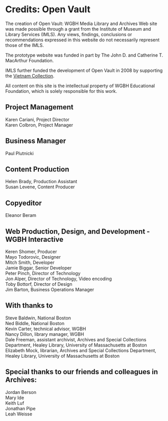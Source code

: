 # Credits: Open Vault
  
The creation of Open Vault: WGBH Media Library and Archives Web site was 
made possible through a grant from the Institute of Museum and Library Services 
(IMLS). Any views, findings, conclusions or recommendations expressed in this 
website do not necessarily represent those of the IMLS.

<!--<a href="http://www.imls.gov"><img width="156" height="60" src="https://s3.amazonaws.com/openvault.wgbh.org/logos/IMLS.jpg"
 alt="IMLS logo" title="IMLS"></a>-->

The prototype website was funded in part by The John D. and Catherine T. MacArthur 
Foundation.

<!--<a href="http://www.macfound.org"><img height="60" src="https://s3.amazonaws.com/openvault.wgbh.org/logos/MacArthur.jpg" 
alt="MacArthur Foundation" title="MacArthur Foundation"></a>-->

IMLS further funded the development of Open Vault in 2008 by supporting the [Vietnam Collection](/collections/vietnam-the-vietnam-collection/interviews).

All content on this site is the intellectual property of WGBH Educational Foundation, which is solely responsible for this work.
    
## Project Management
Karen Cariani, Project Director<br/>
Karen Colbron, Project Manager<br/>

## Business Manager
Paul Plutnicki<br/>

## Content Production
Helen Brady, Production Assistant<br/>
Susan Levene, Content Producer<br/>

## Copyeditor
Eleanor Beram<br/>

## Web Production, Design, and Development - WGBH Interactive
Keren Shomer, Producer<br/>
Mayo Todorovic, Designer<br/>
Mitch Smith, Developer<br/>
Jamie Biggar, Senior Developer<br/>
Peter Pinch, Director of Technology<br/>
Jon Alper, Director of Technology, Video encoding<br/>
Toby Bottorf, Director of Design<br/>
Jim Barton, Business Operations Manager<br/>

## With thanks to
Steve Baldwin, National Boston<br/>
Ned Biddle, National Boston<br/>
Kevin Carter, technical advisor, WGBH<br/>
Nancy Dillon, library manager, WGBH<br/>
Dale Freeman, assistant archivist, Archives and Special Collections 
Department, Healey Library, University of Massachusetts at Boston<br/>
Elizabeth Mock, librarian, Archives and Special Collections Department, 
Healey Library, University of Massachusetts at Boston<br/>

## Special thanks to our friends and colleagues in Archives:
Jordan Berson<br/>
Mary Ide<br/>
Keith Luf<br/>
Jonathan Pipe<br/>
Leah Weisse<br/>
